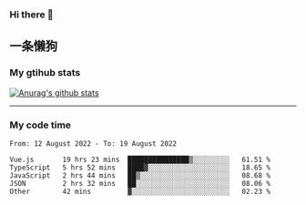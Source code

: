 ### Hi there 👋

## 一条懒狗
<!--
**kiss-me-quickly/kiss-me-quickly** is a ✨ _special_ ✨ repository because its `README.md` (this file) appears on your GitHub profile.

Here are some ideas to get you started:

- 🔭 I’m currently working on ...
- 🌱 I’m currently learning ...
- 👯 I’m looking to collaborate on ...
- 🤔 I’m looking for help with ...
- 💬 Ask me about ...
- 📫 How to reach me: ...
- 😄 Pronouns: ...
- ⚡ Fun fact: ...
-->


### My gtihub stats

[![Anurag's github stats](https://github-readme-stats.vercel.app/api?username=kiss-me-quickly)](https://github.com/anuraghazra/github-readme-stats)

***

### My code time

<!--START_SECTION:waka-->

```text
From: 12 August 2022 - To: 19 August 2022

Vue.js       19 hrs 23 mins  ███████████████▒░░░░░░░░░   61.51 %
TypeScript   5 hrs 52 mins   ████▓░░░░░░░░░░░░░░░░░░░░   18.65 %
JavaScript   2 hrs 44 mins   ██▒░░░░░░░░░░░░░░░░░░░░░░   08.68 %
JSON         2 hrs 32 mins   ██░░░░░░░░░░░░░░░░░░░░░░░   08.06 %
Other        42 mins         ▓░░░░░░░░░░░░░░░░░░░░░░░░   02.23 %
```

<!--END_SECTION:waka-->
